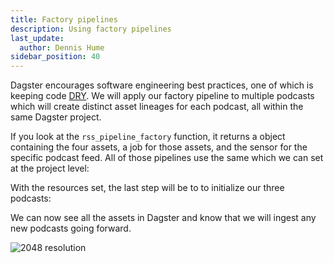 ```yaml
---
title: Factory pipelines
description: Using factory pipelines
last_update:
  author: Dennis Hume
sidebar_position: 40
---
```


Dagster encourages software engineering best practices, one of which is keeping code [DRY](https://en.wikipedia.org/wiki/Don%27t_repeat_yourself). We will apply our factory pipeline to multiple podcasts which will create distinct asset lineages for each podcast, all within the same Dagster project.

If you look at the `rss_pipeline_factory` function, it returns a <PyObject section="definitions" module="dagster" object="Definitions" /> object containing the four assets, a job for those assets, and the sensor for the specific podcast feed. All of those pipelines use the same <PyObject section="resources" module="dagster" object="ConfigurableResource"/> which we can set at the project level:

<CodeExample
  path="docs_projects/project_dagster_modal_pipes/project_dagster_modal_pipes/defs/resources.py"
  language="python"
  startAfter="start_resources"
  endBefore="end_resources"
  title="project_dagster_modal_pipes/project_dagster_modal_pipes/defs/resources.py"
/>

With the resources set, the last step will be to to initialize our three podcasts:

<CodeExample
  path="docs_projects/project_dagster_modal_pipes/project_dagster_modal_pipes/defs/feeds.py"
  language="python"
  startAfter="start_def"
  endBefore="end_def"
  title="project_dagster_modal_pipes/project_dagster_modal_pipes/defs/feeds.py"
/>

We can now see all the assets in Dagster and know that we will ingest any new podcasts going forward.

![2048 resolution](/images/examples/modal/screenshot_dagster_lineage.png)
